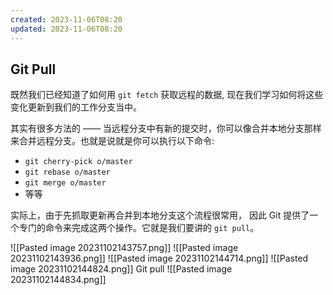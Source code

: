 ```yaml
---
created: 2023-11-06T08:20
updated: 2023-11-06T08:20
---
```

## Git Pull

既然我们已经知道了如何用 `git fetch` 获取远程的数据, 现在我们学习如何将这些变化更新到我们的工作分支当中。

其实有很多方法的 —— 当远程分支中有新的提交时，你可以像合并本地分支那样来合并远程分支。也就是说就是你可以执行以下命令:

- `git cherry-pick o/master`
- `git rebase o/master`
- `git merge o/master`
- 等等

实际上，由于先抓取更新再合并到本地分支这个流程很常用，
因此 Git 提供了一个专门的命令来完成这两个操作。它就是我们要讲的 `git pull`。

![[Pasted image 20231102143757.png]]
![[Pasted image 20231102143936.png]]
![[Pasted image 20231102144714.png]] 
![[Pasted image 20231102144824.png]]
Git pull
![[Pasted image 20231102144834.png]]
